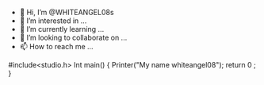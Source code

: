 - 👋 Hi, I’m @WHITEANGEL08s
- 👀 I’m interested in ...
- 🌱 I’m currently learning ...
- 💞️ I’m looking to collaborate on ...
- 📫 How to reach me ...

<!---
WHITEANGEL08s/WHITEANGEL08s is a ✨ special ✨ repository because its `README.md` (this file) appears on your GitHub profile.
You can click the Preview link to take a look at your changes.
--->
#include<studio.h>
Int main()
{
Printer("My name whiteangel08");
return 0 ;
}
